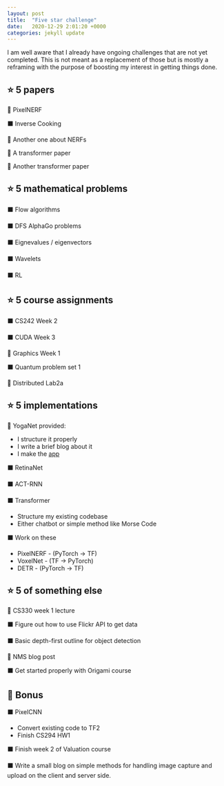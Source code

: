 ```yaml
---
layout: post
title:  "Five star challenge"
date:   2020-12-29 2:01:20 +0000
categories: jekyll update
---
```


I am well aware that I already have ongoing challenges that are not yet completed. This is not meant as a replacement of those but is mostly a reframing with the purpose of boosting my interest in getting things done.



## ⭐ 5 papers 
🌠 PixelNERF

⬛ Inverse Cooking

🌠 Another one about NERFs

🌠 A transformer paper

🌠 Another transformer paper

## ⭐ 5 mathematical problems
⬛ Flow algorithms

⬛ DFS AlphaGo problems

⬛ Eignevalues / eigenvectors

⬛ Wavelets 

⬛ RL 

## ⭐ 5 course assignments
⬛ CS242 Week 2

⬛ CUDA Week 3

🌠 Graphics Week 1

⬛ Quantum problem set 1

🌠 Distributed Lab2a

## ⭐ 5 implementations
🌠 YogaNet provided:

- I structure it properly
- I write a brief blog about it 
- I make the [app](https://fierce-sands-40307.herokuapp.com/)

⬛  RetinaNet

⬛  ACT-RNN

⬛  Transformer

- Structure my existing codebase
- Either chatbot or simple method like Morse Code

⬛  Work on these
- PixelNERF - (PyTorch -> TF)
- VoxelNet - (TF -> PyTorch)
- DETR - (PyTorch -> TF)

## ⭐ 5 of something else 
🌠 CS330 week 1 lecture 

⬛ Figure out how to use Flickr API to get data  

⬛ Basic depth-first outline for object detection

🌠 NMS blog post

⬛ Get started properly with Origami course


## 🌟 Bonus 
⬛ PixelCNN

- Convert existing code to TF2
- Finish CS294 HW1 

⬛ Finish week 2 of Valuation course

⬛ Write a small blog on simple methods for handling image capture and upload on the client and server side. 